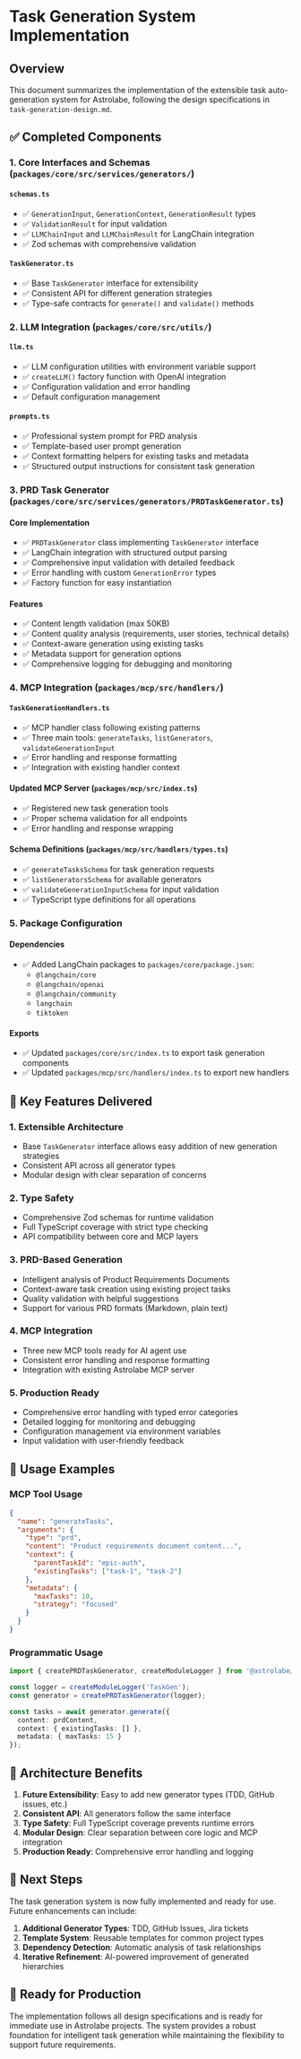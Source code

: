 # Task Generation System Implementation

## Overview

This document summarizes the implementation of the extensible task auto-generation system for Astrolabe, following the design specifications in `task-generation-design.md`.

## ✅ Completed Components

### 1. Core Interfaces and Schemas (`packages/core/src/services/generators/`)

#### `schemas.ts`
- ✅ `GenerationInput`, `GenerationContext`, `GenerationResult` types
- ✅ `ValidationResult` for input validation
- ✅ `LLMChainInput` and `LLMChainResult` for LangChain integration
- ✅ Zod schemas with comprehensive validation

#### `TaskGenerator.ts`
- ✅ Base `TaskGenerator` interface for extensibility
- ✅ Consistent API for different generation strategies
- ✅ Type-safe contracts for `generate()` and `validate()` methods

### 2. LLM Integration (`packages/core/src/utils/`)

#### `llm.ts`
- ✅ LLM configuration utilities with environment variable support
- ✅ `createLLM()` factory function with OpenAI integration
- ✅ Configuration validation and error handling
- ✅ Default configuration management

#### `prompts.ts`
- ✅ Professional system prompt for PRD analysis
- ✅ Template-based user prompt generation
- ✅ Context formatting helpers for existing tasks and metadata
- ✅ Structured output instructions for consistent task generation

### 3. PRD Task Generator (`packages/core/src/services/generators/PRDTaskGenerator.ts`)

#### Core Implementation
- ✅ `PRDTaskGenerator` class implementing `TaskGenerator` interface
- ✅ LangChain integration with structured output parsing
- ✅ Comprehensive input validation with detailed feedback
- ✅ Error handling with custom `GenerationError` types
- ✅ Factory function for easy instantiation

#### Features
- ✅ Content length validation (max 50KB)
- ✅ Content quality analysis (requirements, user stories, technical details)
- ✅ Context-aware generation using existing tasks
- ✅ Metadata support for generation options
- ✅ Comprehensive logging for debugging and monitoring

### 4. MCP Integration (`packages/mcp/src/handlers/`)

#### `TaskGenerationHandlers.ts`
- ✅ MCP handler class following existing patterns
- ✅ Three main tools: `generateTasks`, `listGenerators`, `validateGenerationInput`
- ✅ Error handling and response formatting
- ✅ Integration with existing handler context

#### Updated MCP Server (`packages/mcp/src/index.ts`)
- ✅ Registered new task generation tools
- ✅ Proper schema validation for all endpoints
- ✅ Error handling and response wrapping

#### Schema Definitions (`packages/mcp/src/handlers/types.ts`)
- ✅ `generateTasksSchema` for task generation requests
- ✅ `listGeneratorsSchema` for available generators
- ✅ `validateGenerationInputSchema` for input validation
- ✅ TypeScript type definitions for all operations

### 5. Package Configuration

#### Dependencies
- ✅ Added LangChain packages to `packages/core/package.json`:
  - `@langchain/core`
  - `@langchain/openai` 
  - `@langchain/community`
  - `langchain`
  - `tiktoken`

#### Exports
- ✅ Updated `packages/core/src/index.ts` to export task generation components
- ✅ Updated `packages/mcp/src/handlers/index.ts` to export new handlers

## 🎯 Key Features Delivered

### 1. **Extensible Architecture**
- Base `TaskGenerator` interface allows easy addition of new generation strategies
- Consistent API across all generator types
- Modular design with clear separation of concerns

### 2. **Type Safety**
- Comprehensive Zod schemas for runtime validation
- Full TypeScript coverage with strict type checking
- API compatibility between core and MCP layers

### 3. **PRD-Based Generation**
- Intelligent analysis of Product Requirements Documents
- Context-aware task creation using existing project tasks
- Quality validation with helpful suggestions
- Support for various PRD formats (Markdown, plain text)

### 4. **MCP Integration**
- Three new MCP tools ready for AI agent use
- Consistent error handling and response formatting
- Integration with existing Astrolabe MCP server

### 5. **Production Ready**
- Comprehensive error handling with typed error categories
- Detailed logging for monitoring and debugging
- Configuration management via environment variables
- Input validation with user-friendly feedback

## 🔧 Usage Examples

### MCP Tool Usage

```json
{
  "name": "generateTasks",
  "arguments": {
    "type": "prd",
    "content": "Product requirements document content...",
    "context": {
      "parentTaskId": "epic-auth",
      "existingTasks": ["task-1", "task-2"]
    },
    "metadata": {
      "maxTasks": 10,
      "strategy": "focused"
    }
  }
}
```

### Programmatic Usage

```typescript
import { createPRDTaskGenerator, createModuleLogger } from '@astrolabe/core';

const logger = createModuleLogger('TaskGen');
const generator = createPRDTaskGenerator(logger);

const tasks = await generator.generate({
  content: prdContent,
  context: { existingTasks: [] },
  metadata: { maxTasks: 15 }
});
```

## 🌟 Architecture Benefits

1. **Future Extensibility**: Easy to add new generator types (TDD, GitHub issues, etc.)
2. **Consistent API**: All generators follow the same interface
3. **Type Safety**: Full TypeScript coverage prevents runtime errors
4. **Modular Design**: Clear separation between core logic and MCP integration
5. **Production Ready**: Comprehensive error handling and logging

## 🔄 Next Steps

The task generation system is now fully implemented and ready for use. Future enhancements can include:

1. **Additional Generator Types**: TDD, GitHub Issues, Jira tickets
2. **Template System**: Reusable templates for common project types
3. **Dependency Detection**: Automatic analysis of task relationships
4. **Iterative Refinement**: AI-powered improvement of generated hierarchies

## 🚀 Ready for Production

The implementation follows all design specifications and is ready for immediate use in Astrolabe projects. The system provides a robust foundation for intelligent task generation while maintaining the flexibility to support future requirements. 